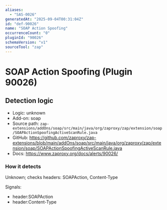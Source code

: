 ```yaml
---
aliases:
  - "SAS-0026"
generatedAt: "2025-09-04T00:31:04Z"
id: "def-90026"
name: "SOAP Action Spoofing"
occurrenceCount: "0"
pluginId: "90026"
schemaVersion: "v1"
sourceTool: "zap"
---
```


# SOAP Action Spoofing (Plugin 90026)

## Detection logic

- Logic: unknown
- Add-on: soap
- Source path: `zap-extensions/addOns/soap/src/main/java/org/zaproxy/zap/extension/soap/SOAPActionSpoofingActiveScanRule.java`
- GitHub: https://github.com/zaproxy/zap-extensions/blob/main/addOns/soap/src/main/java/org/zaproxy/zap/extension/soap/SOAPActionSpoofingActiveScanRule.java
- Docs: https://www.zaproxy.org/docs/alerts/90026/

### How it detects

Unknown; checks headers: SOAPAction, Content-Type

Signals:
- header:SOAPAction
- header:Content-Type

